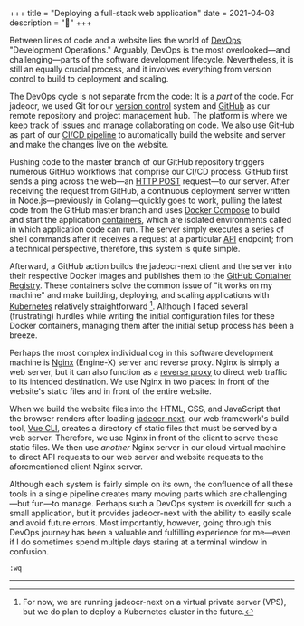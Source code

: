+++
title = "Deploying a full-stack web application"
date = 2021-04-03
description = "🌳"
+++


Between lines of code and a website lies the world of
[DevOps](https://en.wikipedia.org/wiki/DevOps): "Development Operations."
Arguably, DevOps is the most overlooked—and challenging—parts of the software
development lifecycle. Nevertheless, it is still an equally crucial process, and
it involves everything from version control to build to deployment and scaling.

The DevOps cycle is not separate from the code: It is a _part_ of the code.
For jadeocr, we used Git for our [version control](https://en.wikipedia.org/wiki/Version_control)
system and [GitHub](https://github.com/jadeocr) as our remote repository and
project management hub. The platform is where we keep track of issues and manage
collaborating on code. We also use GitHub as part of our
[CI/CD pipeline](https://www.redhat.com/en/topics/devops/what-is-ci-cd)
to automatically build the website and server and make the changes live on the
website.

Pushing code to the master branch of our GitHub repository triggers numerous
GitHub workflows that comprise our CI/CD process. GitHub first sends a ping
across the web—an [HTTP POST](https://www.codecademy.com/articles/http-requests)
request—to our server. After receiving the request from GitHub, a continuous deployment
server written in Node.js—previously in Golang—quickly goes to work, pulling
the latest code from the GitHub master branch and uses
[Docker Compose](https://docs.docker.com/compose/) to build and start the
application [containers](https://www.docker.com/resources/what-container),
which are isolated environments called in which application code can run. The
server simply executes a series of shell commands after it receives a request
at a particular [API](https://en.wikipedia.org/wiki/API) endpoint; from a
technical perspective, therefore, this system is quite simple.

Afterward, a GitHub action builds the jadeocr-next client and the server into
their respective Docker images and publishes them to the
[GitHub Container Registry](https://docs.github.com/en/packages/guides/about-github-container-registry).
These containers solve the common issue of "it works on my machine" and make
building, deploying, and scaling applications with
[Kubernetes](https://en.wikipedia.org/wiki/Kubernetes) relatively straightforward
[^1]. Although I faced several (frustrating) hurdles while writing the
initial configuration files for these Docker containers, managing them after
the initial setup process has been a breeze.

Perhaps the most complex individual cog in this software
development machine is [Nginx](https://en.wikipedia.org/wiki/Nginx) (Engine-X)
server and reverse proxy. Nginx is simply a web server, but it can also function
as a [reverse proxy](https://www.cloudflare.com/learning/cdn/glossary/reverse-proxy/)
to direct web traffic to its intended destination. We use Nginx in two places:
in front of the website's static files and in front of the entire website.

When we build the website files into the HTML, CSS, and JavaScript that the
browser renders after loading [jadeocr-next](https://next.jadeocr.com), our web
framework's build tool, [Vue CLI](https://cli.vuejs.org/), creates a directory
of static files that must be served by a web server. Therefore, we use Nginx in
front of the client to serve these static files. We then use _another_ Nginx
server in our cloud virtual machine to direct API requests to our web server
and website requests to the aforementioned client Nginx server. 

Although each system is fairly simple on its own, the confluence of all these
tools in a single pipeline creates many moving parts which are challenging—but
fun—to manage. Perhaps such a DevOps system is overkill for such a small
application, but it provides jadeocr-next with the ability to easily scale and
avoid future errors. Most importantly, however, going through this DevOps
journey has been a valuable and fulfilling experience for me—even if I do
sometimes spend multiple days staring at a terminal window in confusion.

`:wq`

---

[^1]: For now, we are running jadeocr-next on a virtual private server (VPS),
  but we do plan to deploy a Kubernetes cluster in the future.

